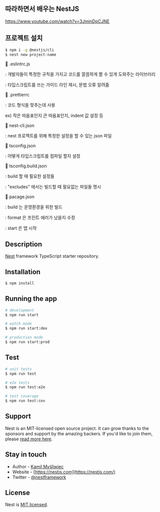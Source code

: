 ## 따라하면서 배우는 NestJS

https://www.youtube.com/watch?v=3JminDpCJNE

## 프로젝트 설치

```bash
$ npm i -g @nestjs/cli
$ nest new project-name
```

🎀 .eslintrc.js

: 개발자들이 특정한 규칙을 가지고 코드를 깔끔하게 짤 수 있게 도와주는 라이브러리

: 타입스크립트를 쓰는 가이드 라인 제시, 문법 오류 알려줌

🎀 .prettierrc

: 코드 형식을 맞추는데 사용

ex) 작은 따옴표인지 큰 따옴표인지, indent 값 설정 등

🎀 nest-cli.json

: nest 프로젝트를 위해 특정한 설정을 할 수 있는 json 파일

🎀 tsconfig.json

: 어떻게 타입스크립트를 컴파일 할지 설정

🎀 tsconfig.build.json

: build 할 때 필요한 설정들

: "excludes" 에서는 빌드할 때 필요없는 파일들 명시

🎀 pacage.json

: build 는 운영환경을 위한 빌드

: format 은 프린트 에러가 났을지 수정

: start 은 앱 시작

## Description

[Nest](https://github.com/nestjs/nest) framework TypeScript starter repository.

## Installation

```bash
$ npm install
```

## Running the app

```bash
# development
$ npm run start

# watch mode
$ npm run start:dev

# production mode
$ npm run start:prod
```

## Test

```bash
# unit tests
$ npm run test

# e2e tests
$ npm run test:e2e

# test coverage
$ npm run test:cov
```

## Support

Nest is an MIT-licensed open source project. It can grow thanks to the sponsors and support by the amazing backers. If you'd like to join them, please [read more here](https://docs.nestjs.com/support).

## Stay in touch

- Author - [Kamil Myśliwiec](https://kamilmysliwiec.com)
- Website - [https://nestjs.com](https://nestjs.com/)
- Twitter - [@nestframework](https://twitter.com/nestframework)

## License

Nest is [MIT licensed](LICENSE).

